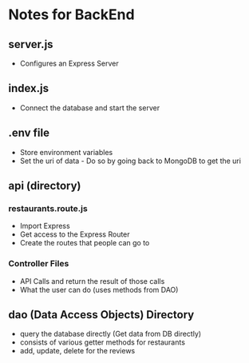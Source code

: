 # Notes for BackEnd
## server.js 
- Configures an Express Server

## index.js
- Connect the database and start the server 

## .env file
- Store environment variables 
- Set the uri of data - Do so by going back to MongoDB to get the uri 

## api (directory)
### restaurants.route.js
- Import Express
- Get access to the Express Router
- Create the routes that people can go to


### Controller Files 
- API Calls and return the result of those calls 
- What the user can do (uses methods from DAO) 

## dao (Data Access Objects) Directory 
- query the database directly (Get data from DB directly) 
- consists of various getter methods for restaurants
- add, update, delete for the reviews 
